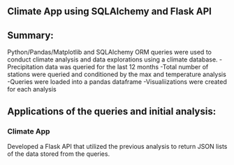 ## Climate App using SQLAlchemy and Flask API

## Summary:
Python/Pandas/Matplotlib and SQLAlchemy ORM queries were used to conduct climate analysis and data explorations using a climate database. 
-Precipitation data was queried for the last 12 months
-Total number of stations were queried and conditioned by the max and temperature analysis
	-Queries were loaded into a pandas dataframe
	-Visualiizations were created for each analysis


## Applications of the queries and initial analysis:

### Climate App
Developed a Flask API that utilized the previous analysis to return JSON lists of the data stored from the queries.
